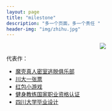 ```yaml
---
layout: page
title: "milestone"
description: "多一个页面，多一个责任 "
header-img: "img/zhihu.jpg"
---
```



<center>
    <p><img src="http://7xqlpw.com1.z0.glb.clouddn.com/200.jpg" align="center"></p>
</center>


代表作：


- [魔壳真人密室逃脱俱乐部](http://7xqlpw.com1.z0.glb.clouddn.com/qrcode_for_gh_1d3ea786f883_430.jpg)
- [川大一张票](http://page.renren.com/601756273/channel-119865)
- [红包小游戏](http://m.025.com/hongbao/index.html?from=timeline&isappinstalled=0)
-  [健身教练国家职业资格认证](http://7xqlpw.com1.z0.glb.clouddn.com/IMG_5729.JPG)
- [四川大学毕业设计](http://7xqlpw.com1.z0.glb.clouddn.com/%E5%B1%95%E6%9D%BF.jpg)







